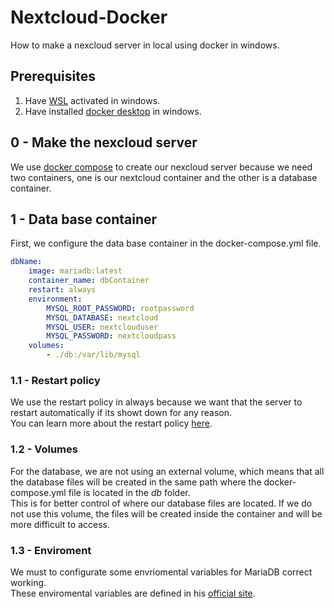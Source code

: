 # Nextcloud-Docker
How to make a nexcloud server in local using docker in windows.

## Prerequisites
1. Have [WSL](https://learn.microsoft.com/en-us/windows/wsl/install) activated in windows.
2. Have installed [docker desktop](https://www.docker.com/products/docker-desktop/) in windows.

## 0 - Make the nexcloud server
We use [docker compose](https://docs.docker.com/compose/) to create our nexcloud server because we need two containers, one is our nextcloud container and the other is a database container.<br>

## 1 - Data base container
First, we configure the data base container in the docker-compose.yml file.

```yml
dbName:
    image: mariadb:latest
    container_name: dbContainer
    restart: always
    environment:
        MYSQL_ROOT_PASSWORD: rootpassword
        MYSQL_DATABASE: nextcloud
        MYSQL_USER: nextclouduser
        MYSQL_PASSWORD: nextcloudpass
    volumes:
        - ./db:/var/lib/mysql
```

### 1.1 - Restart policy
We use the restart policy in always because we want that the server to restart automatically if its showt down for any reason.<br>
You can learn more about the restart policy [here](https://github.com/compose-spec/compose-spec/blob/main/deploy.md#restart_policy).

### 1.2 - Volumes
For the database, we are not using an external volume, which means that all the database files will be created in the same path where the docker-compose.yml file is located in the *db* folder.<br>
This is for better control of where our database files are located. If we do not use this volume, the files will be created inside the container and will be more difficult to access.

### 1.3 - Enviroment
We must to configurate some envriomental variables for MariaDB correct working.<br>
These enviromental variables are defined in his [official site](https://mariadb.com/kb/en/mariadb-server-docker-official-image-environment-variables/).

